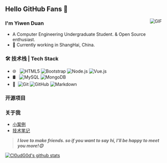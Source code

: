 ## Hello GitHub Fans 👋
<img align="right" alt="GIF" src="https://raw.githubusercontent.com/JoeyBling/JoeyBling/master/pic/pusheencode.gif" />

### I'm Yiwen Duan

- A Computer Engineering Undergraduate Student. & Open Source enthusiast.
- 🌱 Currently working in ShangHai, China.

### 🛠 技术栈 | Tech Stack


- 🌐 &#160; ![HTML5](https://img.shields.io/badge/-HTML5-333333?style=flat&logo=HTML5)
![Bootstrap](https://img.shields.io/badge/-Bootstrap-333333?style=flat&logo=bootstrap&logoColor=563D7C)
![Node.js](https://img.shields.io/badge/-Node.js-333333?style=flat&logo=node.js)
![Vue.js](https://img.shields.io/badge/-VueJS-333333?style=flat&logo=Vue.js)
- 🛢 &#160; ![MySQL](https://img.shields.io/badge/-MySQL-333333?style=flat&logo=mysql)
![MongoDB](https://img.shields.io/badge/-MongoDB-333333?style=flat&logo=mongodb)
- 🔧 &#160;![Git](https://img.shields.io/badge/-Git-333333?style=flat&logo=git)
![GitHub](https://img.shields.io/badge/-GitHub-333333?style=flat&logo=github)
![Markdown](https://img.shields.io/badge/-Markdown-333333?style=flat&logo=markdown)

### 开源项目


### 关于我
- [小案例](https://darclsr.github.io/iwan_css_github.io/)
- [技术笔记](https://home.cnblogs.com/u/duanyiwen)
> ***I love to make friends. so if you want to say hi, I'll be happy to meet you more!😊***


[![Cl0udG0d's github stats](https://github-readme-stats.vercel.app/api?username=DarClsr)](https://github.com/anuraghazra/github-readme-stats)


<!---
DarClsr/DarClsr is a ✨ special ✨ repository because its `README.md` (this file) appears on your GitHub profile.
You can click the Preview link to take a look at your changes.
--->
